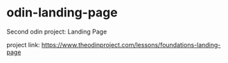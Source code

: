 # odin-landing-page

Second odin project: Landing Page


project link: https://www.theodinproject.com/lessons/foundations-landing-page